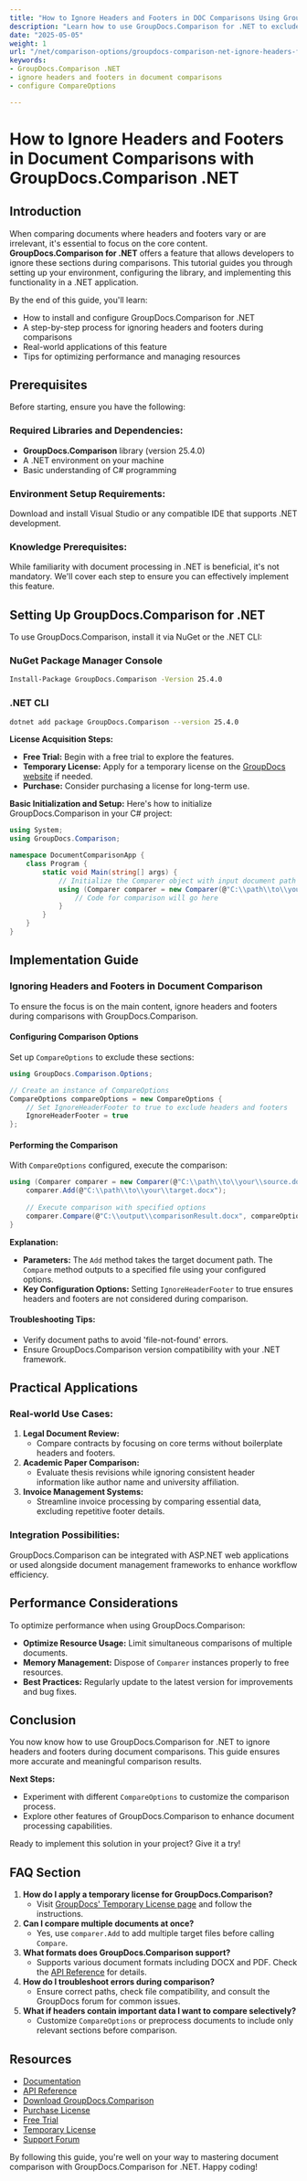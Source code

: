 ```yaml
---
title: "How to Ignore Headers and Footers in DOC Comparisons Using GroupDocs.Comparison .NET"
description: "Learn how to use GroupDocs.Comparison for .NET to exclude headers and footers during document comparisons, ensuring more meaningful content analysis."
date: "2025-05-05"
weight: 1
url: "/net/comparison-options/groupdocs-comparison-net-ignore-headers-footers/"
keywords:
- GroupDocs.Comparison .NET
- ignore headers and footers in document comparisons
- configure CompareOptions

---
```



# How to Ignore Headers and Footers in Document Comparisons with GroupDocs.Comparison .NET

## Introduction
When comparing documents where headers and footers vary or are irrelevant, it's essential to focus on the core content. **GroupDocs.Comparison for .NET** offers a feature that allows developers to ignore these sections during comparisons. This tutorial guides you through setting up your environment, configuring the library, and implementing this functionality in a .NET application.

By the end of this guide, you'll learn:
- How to install and configure GroupDocs.Comparison for .NET
- A step-by-step process for ignoring headers and footers during comparisons
- Real-world applications of this feature
- Tips for optimizing performance and managing resources

## Prerequisites
Before starting, ensure you have the following:

### Required Libraries and Dependencies:
- **GroupDocs.Comparison** library (version 25.4.0)
- A .NET environment on your machine
- Basic understanding of C# programming

### Environment Setup Requirements:
Download and install Visual Studio or any compatible IDE that supports .NET development.

### Knowledge Prerequisites:
While familiarity with document processing in .NET is beneficial, it's not mandatory. We'll cover each step to ensure you can effectively implement this feature.

## Setting Up GroupDocs.Comparison for .NET
To use GroupDocs.Comparison, install it via NuGet or the .NET CLI:

### NuGet Package Manager Console
```bash
Install-Package GroupDocs.Comparison -Version 25.4.0
```

### .NET CLI
```bash
dotnet add package GroupDocs.Comparison --version 25.4.0
```

**License Acquisition Steps:**
- **Free Trial:** Begin with a free trial to explore the features.
- **Temporary License:** Apply for a temporary license on the [GroupDocs website](https://purchase.groupdocs.com/temporary-license/) if needed.
- **Purchase:** Consider purchasing a license for long-term use.

**Basic Initialization and Setup:**
Here's how to initialize GroupDocs.Comparison in your C# project:
```csharp
using System;
using GroupDocs.Comparison;

namespace DocumentComparisonApp {
    class Program {
        static void Main(string[] args) {
            // Initialize the Comparer object with input document path
            using (Comparer comparer = new Comparer(@"C:\\path\\to\\your\\document.docx")) {
                // Code for comparison will go here
            }
        }
    }
}
```

## Implementation Guide

### Ignoring Headers and Footers in Document Comparison
To ensure the focus is on the main content, ignore headers and footers during comparisons with GroupDocs.Comparison.

#### Configuring Comparison Options
Set up `CompareOptions` to exclude these sections:
```csharp
using GroupDocs.Comparison.Options;

// Create an instance of CompareOptions
CompareOptions compareOptions = new CompareOptions {
    // Set IgnoreHeaderFooter to true to exclude headers and footers
    IgnoreHeaderFooter = true
};
```

#### Performing the Comparison
With `CompareOptions` configured, execute the comparison:
```csharp
using (Comparer comparer = new Comparer(@"C:\\path\\to\\your\\source.docx")) {
    comparer.Add(@"C:\\path\\to\\your\\target.docx");
    
    // Execute comparison with specified options
    comparer.Compare(@"C:\\output\\comparisonResult.docx", compareOptions);
}
```
**Explanation:**
- **Parameters:** The `Add` method takes the target document path. The `Compare` method outputs to a specified file using your configured options.
- **Key Configuration Options:** Setting `IgnoreHeaderFooter` to true ensures headers and footers are not considered during comparison.

#### Troubleshooting Tips:
- Verify document paths to avoid 'file-not-found' errors.
- Ensure GroupDocs.Comparison version compatibility with your .NET framework.

## Practical Applications
### Real-world Use Cases:
1. **Legal Document Review:**
   - Compare contracts by focusing on core terms without boilerplate headers and footers.
2. **Academic Paper Comparison:**
   - Evaluate thesis revisions while ignoring consistent header information like author name and university affiliation.
3. **Invoice Management Systems:**
   - Streamline invoice processing by comparing essential data, excluding repetitive footer details.

### Integration Possibilities:
GroupDocs.Comparison can be integrated with ASP.NET web applications or used alongside document management frameworks to enhance workflow efficiency.

## Performance Considerations
To optimize performance when using GroupDocs.Comparison:
- **Optimize Resource Usage:** Limit simultaneous comparisons of multiple documents.
- **Memory Management:** Dispose of `Comparer` instances properly to free resources.
- **Best Practices:** Regularly update to the latest version for improvements and bug fixes.

## Conclusion
You now know how to use GroupDocs.Comparison for .NET to ignore headers and footers during document comparisons. This guide ensures more accurate and meaningful comparison results.

**Next Steps:**
- Experiment with different `CompareOptions` to customize the comparison process.
- Explore other features of GroupDocs.Comparison to enhance document processing capabilities.

Ready to implement this solution in your project? Give it a try!

## FAQ Section
1. **How do I apply a temporary license for GroupDocs.Comparison?**
   - Visit [GroupDocs' Temporary License page](https://purchase.groupdocs.com/temporary-license/) and follow the instructions.
2. **Can I compare multiple documents at once?**
   - Yes, use `comparer.Add` to add multiple target files before calling `Compare`.
3. **What formats does GroupDocs.Comparison support?**
   - Supports various document formats including DOCX and PDF. Check the [API Reference](https://reference.groupdocs.com/comparison/net/) for details.
4. **How do I troubleshoot errors during comparison?**
   - Ensure correct paths, check file compatibility, and consult the GroupDocs forum for common issues.
5. **What if headers contain important data I want to compare selectively?**
   - Customize `CompareOptions` or preprocess documents to include only relevant sections before comparison.

## Resources
- [Documentation](https://docs.groupdocs.com/comparison/net/)
- [API Reference](https://reference.groupdocs.com/comparison/net/)
- [Download GroupDocs.Comparison](https://releases.groupdocs.com/comparison/net/)
- [Purchase License](https://purchase.groupdocs.com/buy)
- [Free Trial](https://releases.groupdocs.com/comparison/net/)
- [Temporary License](https://purchase.groupdocs.com/temporary-license/)
- [Support Forum](https://forum.groupdocs.com/c/comparison/)

By following this guide, you're well on your way to mastering document comparison with GroupDocs.Comparison for .NET. Happy coding!
